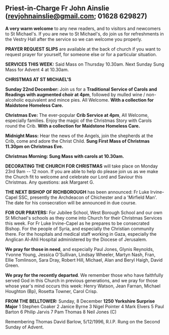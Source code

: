 
## Priest-in-Charge Fr John Ainslie ([revjohnainslie@gmail.com](mailto:revjohnainslie@gmail.com); 01628 629827)

**A very warm welcome** to any new readers, and to visitors and
newcomers to St Michael\'s. If you are new to St Michael\'s, do join us
for refreshments in the Vestry Hall after the service so we can welcome
you properly.

**PRAYER REQUEST SLIPS** are available at the back of church if you want
to request prayer for yourself, for someone else or for a particular
situation.

**SERVICES THIS WEEK:** Said Mass on Thursday 10.30am. Next Sunday Sung
Mass for Advent 4 at 10.30am.

**CHRISTMAS AT ST MICHAEL'S**

**Sunday 22nd December:** Join us for a **Traditional Service of
Carols and Readings with augmented choir at 4pm**, followed by mulled
wine / non-alcoholic equivalent and mince pies. All Welcome. **With a
collection for Maidstone Homeless Care.**

**Christmas Eve:** The ever-popular **Crib Service at 4pm**, All
Welcome, especially families. Enjoy the magic of the Christmas Story
with Carols round the Crib. **With a collection for Maidstone Homeless
Care.**

**Midnight Mass:** Hear the news of the Angels, join the shepherds at
the Crib, come and adore the Christ Child. **Sung First Mass of
Christmas** **11.30pm on Christmas Eve.**

**Christmas Morning: Sung Mass with carols at 10.30am.**

**DECORATING THE CHURCH FOR CHRISTMAS** will take place on Monday 23rd
9am -- 12 noon. If you are able to help do please join us as we make the
Church fit to welcome and celebrate our Lord and Saviour this Christmas.
Any questions: ask Margaret G.

**THE NEXT BISHOP OF RICHBOROUGH** has been announced: Fr Luke
Irvine-Capel SSC, presently the Archdeacon of Chichester and a 'Mirfield
Man'. The date for his consecration will be announced in due course.

**FOR OUR PRAYERS:** For Jubilee School, West Borough School and our own
St Michael's schools as they come into Church for their Christmas
Services this week. For Fr Luke Irvine-Capel as he prepares to be
consecrated Bishop. For the people of Syria, and especially the
Christian community there. For the hospitals and medical staff working
in Gaza, especially the Anglican Al-Ahli Hospital administered by the
Diocese of Jerusalem.

**We pray for those in need**, and especially Paul Jones, Glynis
Reynolds, Yvonne Young, Jessica O'Sullivan, Lindsay Wheeler, Martyn
Nash, Fran, Ellie Tomlinson, Sara Dray, Robert Hill, Michael, Alan and
Beryl Haigh, David Green.

**We pray for the recently departed**. We remember those who have
faithfully served God in this Church in previous generations, and we
pray for those whose year's mind occurs this week: Henry Watson, Jean
Farnan, Michael Houghton (Bp), Rosetta Towner, Carol Crisp.

**FROM THE BELLTOWER:** Sunday, 8 December **1250 Yorkshire Surprise
Major** 1 Stephen Coaker 2 Janice Byrne 3 Nigel Pointer 4 Mark Elvers
5 Paul Barton 6 Philip Jarvis 7 Pam Thomas 8 Neil Jones (C)

Remembering Thomas David Barlow, 5/12/1996, R.I.P. Rung on the Second
Sunday of Advent.
